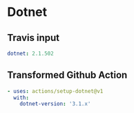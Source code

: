 # Dotnet

## Travis input

```yaml
dotnet: 2.1.502
```

## Transformed Github Action

```yaml
- uses: actions/setup-dotnet@v1
  with:
    dotnet-version: '3.1.x'
```
